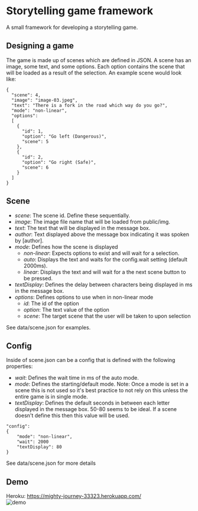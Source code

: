 # Storytelling game framework  
A small framework for developing a storytelling game.  

## Designing a game  
The game is made up of scenes which are defined in JSON. A scene has an image, some text, and some options. Each option contains the scene that will be loaded as a result of the selection. An example scene would look like:    
```
{
  "scene": 4,
  "image": "image-03.jpeg",
  "text": "There is a fork in the road which way do you go?",
  "mode": "non-linear",
  "options":
  [
    {
      "id": 1,
      "option": "Go left (Dangerous)",
      "scene": 5
    },
    {
      "id": 2,
      "option": "Go right (Safe)",
      "scene": 6
    }
  ]
}
```  

## Scene
- *scene*: The scene id. Define these sequentially.
- *image*: The image file name that will be loaded from public/img.  
- *text*: The text that will be displayed in the message box.  
- *author*: Text displayed above the message box indicating it was spoken by [author].
- *mode*: Defines how the scene is displayed
  - *non-linear*: Expects options to exist and will wait for a selection.  
  - *auto*: Displays the text and waits for the config.wait setting (default 2000ms).  
  - *linear*: Displays the text and will wait for a the next scene button to be pressed.  
- *textDisplay*: Defines the delay between characters being displayed in ms in the message box.  
- *options*: Defines options to use when in non-linear mode  
  - *id*: The id of the option  
  - *option*: The text value of the option  
  - *scene*: The target scene that the user will be taken to upon selection  

See data/scene.json for examples.    
## Config
Inside of scene.json can be a config that is defined with the following properties:  
- *wait*: Defines the wait time in ms of the auto mode.  
- *mode*: Defines the starting/default mode. Note: Once a mode is set in a scene this is not used so it's best practice to not rely on this unless the entire game is in single mode.  
- *textDisplay*: Defines the default seconds in between each letter displayed in the message box. 50-80 seems to be ideal. If a scene doesn't define this then this value will be used.
```
"config":
{
    "mode": "non-linear",
    "wait": 2000
    "textDisplay": 80
}
```  

See data/scene.json for more details  
## Demo  
Heroku: https://mighty-journey-33323.herokuapp.com/  
![demo](https://media.giphy.com/media/3o8dFljDMg8ub3jWGQ/giphy.gif)
